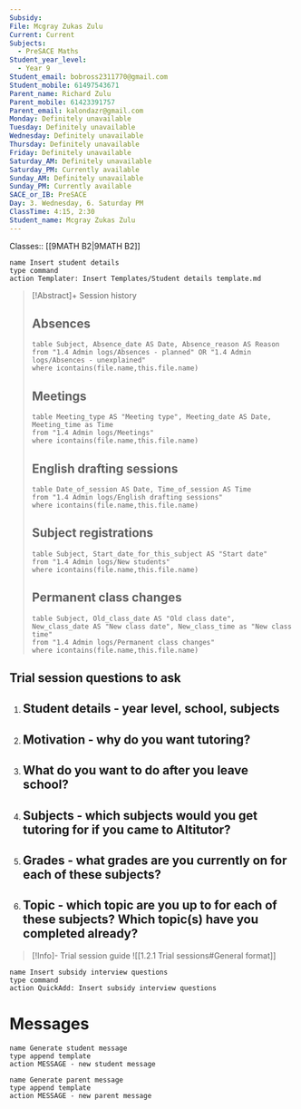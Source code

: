 ```yaml
---
Subsidy: 
File: Mcgray Zukas Zulu
Current: Current
Subjects:
  - PreSACE Maths
Student_year_level:
  - Year 9
Student_email: bobross2311770@gmail.com
Student_mobile: 61497543671
Parent_name: Richard Zulu
Parent_mobile: 61423391757
Parent_email: kalondazr@gmail.com
Monday: Definitely unavailable
Tuesday: Definitely unavailable
Wednesday: Definitely unavailable
Thursday: Definitely unavailable
Friday: Definitely unavailable
Saturday_AM: Definitely unavailable
Saturday_PM: Currently available
Sunday_AM: Definitely unavailable
Sunday_PM: Currently available
SACE_or_IB: PreSACE
Day: 3. Wednesday, 6. Saturday PM
ClassTime: 4:15, 2:30
Student_name: Mcgray Zukas Zulu
---
```

Classes:: [[9MATH B2|9MATH B2]]
```button
name Insert student details
type command
action Templater: Insert Templates/Student details template.md
```

> [!Abstract]+ Session history
> ## Absences
> ```dataview
> table Subject, Absence_date AS Date, Absence_reason AS Reason
> from "1.4 Admin logs/Absences - planned" OR "1.4 Admin logs/Absences - unexplained"
> where icontains(file.name,this.file.name)
> ```
> 
> ## Meetings
> ```dataview
> table Meeting_type AS "Meeting type", Meeting_date AS Date, Meeting_time as Time
> from "1.4 Admin logs/Meetings" 
> where icontains(file.name,this.file.name)
> ```
> 
> ## English drafting sessions
> ```dataview
> table Date_of_session AS Date, Time_of_session AS Time
> from "1.4 Admin logs/English drafting sessions"
> where icontains(file.name,this.file.name)
> ```
> 
> ## Subject registrations
> ```dataview
> table Subject, Start_date_for_this_subject AS "Start date"
> from "1.4 Admin logs/New students"
> where icontains(file.name,this.file.name)
> ```
> 
> ## Permanent class changes
> ```dataview
> table Subject, Old_class_date AS "Old class date", New_class_date AS "New class date", New_class_time as "New class time"
> from "1.4 Admin logs/Permanent class changes"
> where icontains(file.name,this.file.name)
> 


## Trial session questions to ask
1. **Student details** - year level, school, subjects 
	- 
2. **Motivation** - why do you want tutoring?
	- 
3.  What do you want to do after you leave school?
	- 
4. **Subjects** - which subjects would you get tutoring for if you came to Altitutor?
	- 
5. **Grades** - what grades are you currently on for each of these subjects?
	- 
6.  **Topic** - which topic are you up to for each of these subjects? Which topic(s) have you completed already?
	- 

> [!Info]- Trial session guide
![[1.2.1 Trial sessions#General format]]

```button
name Insert subsidy interview questions
type command
action QuickAdd: Insert subsidy interview questions
```



# Messages
```button
name Generate student message
type append template
action MESSAGE - new student message
```



```button
name Generate parent message
type append template
action MESSAGE - new parent message
```

